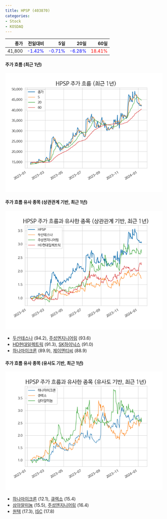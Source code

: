 ```yaml
---
title: HPSP (403870)
categories:
- Stock
- KOSDAQ
---
```


|종가|전일대비|5일|20일|60일|
|---:|-------:|--:|---:|---:|
|41,800|<span style="color: blue">-1.42%</span>|<span style="color: blue">-0.71%</span>|<span style="color: blue">-6.28%</span>|<span style="color: red">18.41%</span>|

<!-- more -->

#### 주가 흐름 (최근 1년)
![403870](/assets/images/stock/403870.png)


#### 주가 흐름 유사 종목 (상관관계 기반, 최근 1년)
![403870](/assets/images/stock/403870_corr.png)
- [두산테스나](/131970/) (94.2), [주성엔지니어링](/036930/) (93.6)
- [HD현대일렉트릭](/267260/) (91.3), [SK하이닉스](/000660/) (91.0)
- [하나마이크론](/067310/) (89.9), [제이앤티씨](/204270/) (88.9)


#### 주가 흐름 유사 종목 (유사도 기반, 최근 1년)
![403870](/assets/images/stock/403870_sim.png)
- [하나마이크론](/067310/) (12.1), [큐렉소](/060280/) (15.4)
- [삼아알미늄](/006110/) (15.5), [주성엔지니어링](/036930/) (16.4)
- [원텍](/336570/) (17.3), [ISC](/095340/) (17.8)